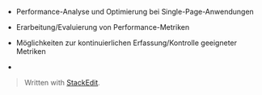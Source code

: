 
- Performance-Analyse und Optimierung bei Single-Page-Anwendungen

- Erarbeitung/Evaluierung von Performance-Metriken
- Möglichkeiten zur kontinuierlichen Erfassung/Kontrolle geeigneter Metriken
- 
> Written with [StackEdit](https://stackedit.io/).